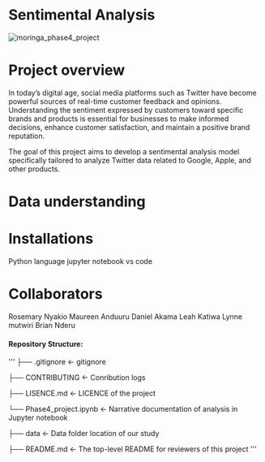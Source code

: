 # Sentimental Analysis
![moringa_phase4_project](https://github.com/Daniel1999Akama/moringa_phase4_project/assets/127243987/44675d35-58cc-411a-baa7-c3422ebfcd75)

# Project overview
In today’s digital age, social media platforms such as Twitter have become powerful sources of real-time customer feedback and opinions. Understanding the sentiment expressed by customers toward specific brands and products is essential for businesses to make informed decisions, enhance customer satisfaction, and maintain a positive brand reputation. 

The goal of this project aims to develop a sentimental analysis model specifically tailored to analyze Twitter data related to Google, Apple, and other products. 

# Data understanding

# Installations
Python language
jupyter notebook
vs code

# Collaborators
Rosemary Nyakio
Maureen Anduuru
Daniel Akama
Leah Katiwa
Lynne mutwiri
Brian Nderu

#### Repository Structure: 

'''
├── .gitignore                                             <- gitignore 

├── CONTRIBUTING                                           <- Conribution logs

├── LISENCE.md                                             <- LICENCE of the project

└── Phase4_project.ipynb                                   <- Narrative documentation of analysis in Jupyter notebook

├── data                                                   <- Data folder location of our study

├── README.md                                              <- The top-level README for reviewers of this project
'''

